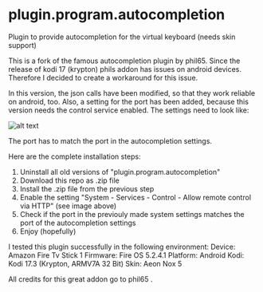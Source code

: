 # plugin.program.autocompletion
Plugin to provide autocompletion for the virtual keyboard (needs skin support)

This is a fork of the famous autocompletion plugin by phil65.
Since the release of kodi 17 (krypton) phils addon has issues on android devices.
Therefore I decided to create a workaround for this issue.

In this version, the json calls have been modified, so that they work reliable on android, too.
Also, a setting for the port has been added, because this version needs the control service enabled.
The settings need to look like:

![alt text](https://user-images.githubusercontent.com/24923705/29002624-e7c80d06-7aa6-11e7-904b-222f280a8ff9.png)

The port has to match the port in the autocompletion settings.

Here are the complete installation steps:

1. Uninstall all old versions of "plugin.program.autocompletion"
2. Download this repo as .zip file
3. Install the .zip file from the previous step
4. Enable the setting "System - Services - Control - Allow remote control via HTTP" (see image above)
5. Check if the port in the previouly made system settings matches the port of the autocompletion settings
6. Enjoy (hopefully)

I tested this plugin successfully in the following environment:
Device:         Amazon Fire Tv Stick 1
Firmware:       Fire OS 5.2.4.1
Platform:       Android
Kodi:           Kodi 17.3 (Krypton, ARMV7A 32 Bit)
Skin:           Aeon Nox 5

All credits for this great addon go to phil65 .
